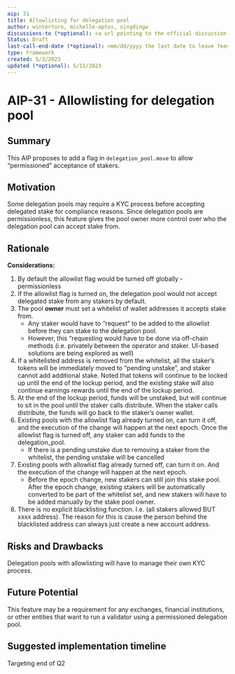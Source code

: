 ```yaml
---
aip: 31
title: Allowlisting for delegation pool
author: wintertoro, michelle-aptos, xingdingw
discussions-to (*optional): <a url pointing to the official discussion thread>
Status: Draft
last-call-end-date (*optional): <mm/dd/yyyy the last date to leave feedbacks and reviews>
type: Framework
created: 5/3/2023
updated (*optional): 5/11/2023
---
```


# AIP-31 - Allowlisting for delegation pool

## Summary

This AIP proposes to add a flag in `delegation_pool.move` to allow “permissioned” acceptance of stakers. 

## Motivation

Some delegation pools may require a KYC process before accepting delegated stake for compliance reasons. Since delegation pools are permissionless, this feature gives the pool owner more control over who the delegation pool can accept stake from. 

## Rationale

**Considerations:**

1. By default the allowlist flag would be turned off globally - permissionless
2. If the allowlist flag is turned on, the delegation pool would not accept delegated stake from any stakers by default.
3. The pool **owner** must set a whitelist of wallet addresses it accepts stake from. 
    - Any staker would have to “request” to be added to the allowlist before they can stake to the delegation pool. 
    - However, this “requesting would have to be done via off-chain methods (i.e. privately between the operator and staker. UI-based solutions are being explored as well)
4. If a whitelisted address is removed from the whitelist, all the staker’s tokens will be immediately moved to “pending unstake”, and staker cannot add additional stake. Noted that tokens will continue to be locked up until the end of the lockup period, and the existing stake will also continue earnings rewards until the end of the lockup period. 
5. At the end of the lockup period, funds will be unstaked, but will continue to sit in the pool until the staker calls distribute. When the staker calls distribute, the funds will go back to the staker’s owner wallet. 
6. Existing pools with the allowlist flag already turned on, can turn it off, and the execution of the change will happen at the next epoch. Once the allowlist flag is turned off, any staker can add funds to the delegation_pool.
    - If there is a pending unstake due to removing a staker from the whitelist, the pending unstake will be cancelled
7. Existing pools with allowlist flag already turned off, can turn it on. And the execution of the change will happen at the next epoch. 
    - Before the epoch change, new stakers can still join this stake pool. After the epoch change, existing stakers will be automatically converted to be part of the whitelist set, and new stakers will have to be added manually by the stake pool owner.
8. There is no explicit blacklisting function. I.e. (all stakers allowed BUT xxxx address). The reason for this is cause the person behind the blacklisted address can always just create a new account address.
## Risks and Drawbacks

Delegation pools with allowlisting will have to manage their own KYC process. 

## Future Potential

This feature may be a requirement for any exchanges, financial institutions, or other entities that want to run a validator using a permissioned delegation pool. 

## Suggested implementation timeline

Targeting end of Q2
